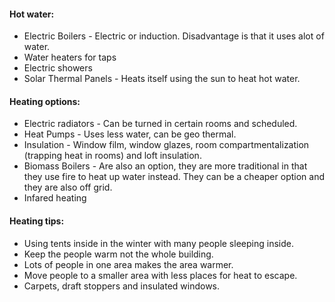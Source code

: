 #### Hot water:
- Electric Boilers - Electric or induction. Disadvantage is that it uses alot of water.
- Water heaters for taps
- Electric showers
- Solar Thermal Panels - Heats itself using the sun to heat hot water.

#### Heating options:
- Electric radiators - Can be turned in certain rooms and scheduled.
- Heat Pumps - Uses less water, can be geo thermal.
- Insulation - Window film, window glazes, room compartmentalization (trapping heat in rooms) and loft insulation.
- Biomass Boilers - Are also an option, they are more traditional in that they use fire to heat up water instead. They can be a cheaper option and they are also off grid.
- Infared heating

#### Heating tips:
- Using tents inside in the winter with many people sleeping inside.
- Keep the people warm not the whole building.
- Lots of people in one area makes the area warmer.
- Move people to a smaller area with less places for heat to escape.
- Carpets, draft stoppers and insulated windows.
